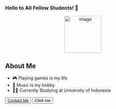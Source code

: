 ### Hello to All Fellow Students! :wave:

<div align="center">
<img src="https://cdn-icons-png.flaticon.com/512/354/354637.png" alt="image" width="120" height="auto">
</div>

## About Me
- 🎮 Playing games is my life
- 🎹 Music is my hobby
- 🧑‍🎓 Currently Studying at University of Indonesia

<button>
<a href="mailto:pempekplg3@gmail.com" class="email-button">Contact Me</a>
</button>
<button name="button">Click me</button>
